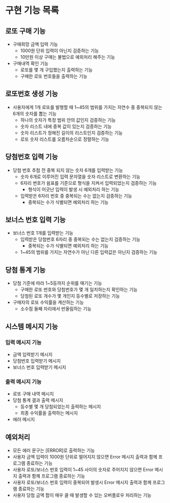 # 구현 기능 목록

## 로또 구매 기능

- 구매희망 금액 입력 기능
    - 1000원 단위 입력이 아닌지 검증하는 기능
    - 10만원 이상 구매는 불법으로 예외처리 해주는 기능
- 구매내역 확인 기능
    - 로또를 몇 개 구입했는지 출력하는 기능
    - 구매한 로또 번호들을 출력하는 기능

## 로또번호 생성 기능

- 사용자에게 1개 로또를 발행할 때 1~45의 범위를 가지는 자연수 중 중복되지 않는 6개의 숫자를 뽑는 기능
    - 하나의 숫자가 특정 범위 안의 값인지 검증하는 기능
    - 숫자 리스트 내에 중복 값이 있는지 검증하는 기능
    - 숫자 리스트가 정해진 길이의 리스트인지 검증하는 기능
    - 로또 숫자 리스트를 오름차순으로 정렬하는 기능

## 당첨번호 입력 기능

- 당첨 번호 추첨 전 중복 되지 않는 숫자 6개를 입력받는 기능
    - 숫자 6개로 이루어진 입력 문자열을 숫자 리스트로 변환하는 기능
    - 6자리 번호가 쉼표를 기준으로 형식을 지켜서 입력되었는지 검증하는 기능
        - 형식이 어긋난 입력이 발생 시 예외처리 하는 기능
    - 입력받은 6자리 번호 중 중복되는 수는 없는지 검증하는 기능
        - 중복되는 수가 식별되면 예외처리 하는 기능

## 보너스 번호 입력 기능

- 보너스 번호 1개를 입력받는 기능
    - 입력받은 당첨번호 6자리 중 중복되는 수는 없는지 검증하는 기능
        - 중복되는 수가 식별되면 예외처리 하는 기능
    - 1~45의 범위를 가지는 자연수가 아닌 다른 입력값은 아닌지 검증하는 기능

## 당첨 통계 기능

- 당첨 기준에 따라 1~5등까지 순위를 매기는 기능
    - 구매한 로또 번호와 당첨번호가 몇 개 일치하는지 확인하는 기능
    - 당첨된 로또 개수가 몇 개인지 등수별로 저장하는 기능
- 구매자의 로또 수익률을 계산하는 기능
    - 소수점 둘째 자리에서 반올림하는 기능

## 시스템 메시지 기능

### 입력 메시지 기능

- 금액 입력받기 메시지
- 당첨번호 입력받기 메시지
- 보너스 번호 입력받기 메시지

### 출력 메시지 기능

- 로또 구매 내역 메시지
- 당첨 통계 결과 출력 메시지
    - 등수별 몇 개 당첨되었는지 출력하는 메시지
    - 최종 수익률을 출력하는 메시지
- 에러 메시지

## 예외처리

- 모든 에러 문구는 [ERROR]로 출력하는 기능
- 사용자 금액 입력이 1000원 단위로 떨어지지 않으면 Error 메시지 출력과 함께 프로그램 종료하는 기능
- 사용자 로또/보너스 번호 입력이 1~45 사이의 숫자로 주어지지 않으면 Error 메시지 출력과 함께 프로그램 종료하는 기능
- 사용자 로또/보너스 번호 입력이 중복되어 발생시 Error 메시지 출력과 함께 프로그램 종료하는 기능
- 사용자 당첨 금액 합이 매우 클 때 발생할 수 있는 오버플로우 처리하는 기능